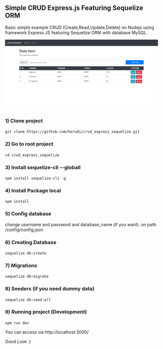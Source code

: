 ## Simple CRUD Express.js Featuring Sequelize ORM

Basic simple example CRUD (Create,Read,Update,Delete) on Nodejs using framework Express JS featuring Sequelize ORM with database MySQL.

![screenshot 1](https://raw.githubusercontent.com/herudi/crud_express_sequelize/master/screenshot_1.png)

### 1) Clone project

`git clone https://github.com/herudi/crud_express_sequelize.git`

### 2) Go to root project

`cd crud_express_sequelize`

### 3) Install sequelize-cli --globall

`npm install sequelize-cli -g`

### 4) Install Package local

`npm install`

### 5) Config database

change username and password and database_name (if you want). on path /config/config.json

### 6) Creating Database

`sequelize db:create`

### 7) Migrations

`sequelize db:migrate`

### 8) Seeders (if you need dummy data)

`sequelize db:seed:all`

### 9) Running project (Development)

`npm run dev`

You can access via http://localhost:3000/

Good Look :)
